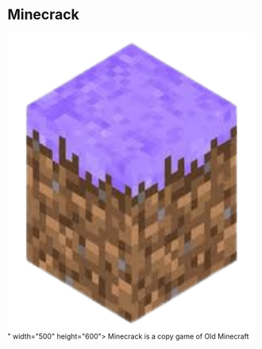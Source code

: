 # Minecrack

<img src="https://raw.githubusercontent.com/PS50second/Demo.html/refs/heads/main/images-removebg-preview.png" alt="Girl in a jacket" width="500" height="600">" width="500" height="600">
Minecrack is a copy game of Old Minecraft 
